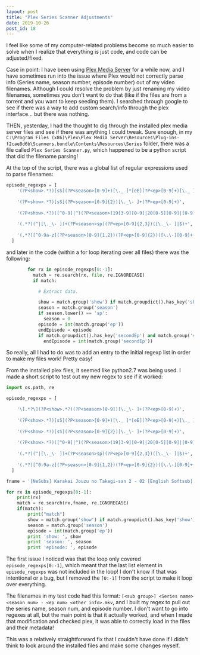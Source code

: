 ```yaml
---
layout: post
title: "Plex Series Scanner Adjustments"
date: 2019-10-26
post_id: 18
---
```


I feel like some of my computer-related problems become so much easier to solve when I realize that everything is just code, and code can be adjusted/fixed.

Case in point: I have been using [Plex Media Server](www.plex.tv) for a while now, and I have sometimes run into the issue where Plex would not correctly parse info (Series name, season number, episode number) out of my video filenames. Although I could resolve the problem by just renaming my video filenames, sometimes you don't want to do that (like if the files are from a torrent and you want to keep seeding them). I searched through google to see if there was a way to add custom search/info through the plex interface... but there was nothing. 

THEN, yesterday, I had the thought to dig through the installed plex media server files and see if there was anything I could tweak. Sure enough, in my `C:\Program Files (x86)\Plex\Plex Media Server\Resources\Plug-ins-f2cae8d6b\Scanners.bundle\Contents\Resources\Series` folder, there was a file called `Plex Series Scanner.py`, which happened to be a python script that did the filename parsing!

At the top of the script, there was a global list of regular expressions used to parse filenames:

```python
episode_regexps = [
    '(?P<show>.*?)[sS](?P<season>[0-9]+)[\._ ]*[eE](?P<ep>[0-9]+)[\._ ]*([- ]?[sS](?P<secondSeason>[0-9]+))?([- ]?[Ee+](?P<secondEp>[0-9]+))?', # S03E04-E05
    
    '(?P<show>.*?)[sS](?P<season>[0-9]{2})[\._\- ]+(?P<ep>[0-9]+)',                                                            # S03-03
    
    '(?P<show>.*?)([^0-9]|^)(?P<season>(19[3-9][0-9]|20[0-5][0-9]|[0-9]{1,2}))[Xx](?P<ep>[0-9]+)((-[0-9]+)?[Xx](?P<secondEp>[0-9]+))?',  # 3x03, 3x03-3x04, 3x03x04 
    
    '(.*?)(^|[\._\- ])+(?P<season>sp)(?P<ep>[0-9]{2,3})([\._\- ]|$)+',  # SP01 (Special 01, equivalent to S00E01)
    
    '(.*?)[^0-9a-z](?P<season>[0-9]{1,2})(?P<ep>[0-9]{2})([\.\-][0-9]+(?P<secondEp>[0-9]{2})([ \-_\.]|$)[\.\-]?)?([^0-9a-z%]|$)' # .602.
  ]
```
and later in the code (within a for loop iterating over all files) there was the following:
```python
        for rx in episode_regexps[0:-1]:
          match = re.search(rx, file, re.IGNORECASE)
          if match:

            # Extract data.

            show = match.group('show') if match.groupdict().has_key('show') else ''
            season = match.group('season')
            if season.lower() == 'sp':
              season = 0
            episode = int(match.group('ep'))
            endEpisode = episode
            if match.groupdict().has_key('secondEp') and match.group('secondEp'):
              endEpisode = int(match.group('secondEp'))
```

So really, all I had to do was to add an entry to the initial regexp list in order to make my files work! Pretty easy! 

From the installed plex files, it seemed like python2.7 was being used. I made a short script to test out my new regex to see if it worked:

```python
import os.path, re

episode_regexps = [

    '\[.*?\](?P<show>.*?)(?P<season>[0-9])[\._\- ]+(?P<ep>[0-9]+)',    # MY NEW REGEX
    
    '(?P<show>.*?)[sS](?P<season>[0-9]+)[\._ ]*[eE](?P<ep>[0-9]+)[\._ ]*([- ]?[sS](?P<secondSeason>[0-9]+))?([- ]?[Ee+](?P<secondEp>[0-9]+))?', # S03E04-E05
    
    '(?P<show>.*?)[sS](?P<season>[0-9]{2})[\._\- ]+(?P<ep>[0-9]+)',                                                            # S03-03
    
    '(?P<show>.*?)([^0-9]|^)(?P<season>(19[3-9][0-9]|20[0-5][0-9]|[0-9]{1,2}))[Xx](?P<ep>[0-9]+)((-[0-9]+)?[Xx](?P<secondEp>[0-9]+))?',  # 3x03, 3x03-3x04, 3x03x04
    
    '(.*?)(^|[\._\- ])+(?P<season>sp)(?P<ep>[0-9]{2,3})([\._\- ]|$)+',  # SP01 (Special 01, equivalent to S00E01)
    
    '(.*?)[^0-9a-z](?P<season>[0-9]{1,2})(?P<ep>[0-9]{2})([\.\-][0-9]+(?P<secondEp>[0-9]{2})([ \-_\.]|$)[\.\-]?)?([^0-9a-z%]|$)' # .602.
  ]

fname = '[NeSubs] Karakai Jouzu no Takagi-san 2 - 02 [English Softsub].mkv'

for rx in episode_regexps[0:-1]:
    print(rx)
    match = re.search(rx,fname, re.IGNORECASE)
    if(match):
        print("match")
        show = match.group('show') if match.groupdict().has_key('show') else ''
        season = match.group('season')
        episode = int(match.group('ep'))
        print 'show: ', show
        print 'season: ', season
        print 'episode: ', episode
```

The first issue I noticed was that the loop only covered `episode_regexps[0:-1]`, which meant that the last list element in `episode_regexps` was not included in the loop! I don't know if that was intentional or a bug, but I removed the `[0:-1]` from the script to make it loop over everything. 

The filenames in my test code had this format: `[<sub group>] <Series name> <season num> - <ep num> <other info>.mkv`, and I built my regex to pull out the series name, season num, and episode number. I don't want to go into regexes at all, but the main point is that it actually worked, and when I made that modification and checked plex, it was able to correctly load in the files and their metadata! 

This was a relatively straightforward fix that I couldn't have done if I didn't think to look around the installed files and make some changes myself.
